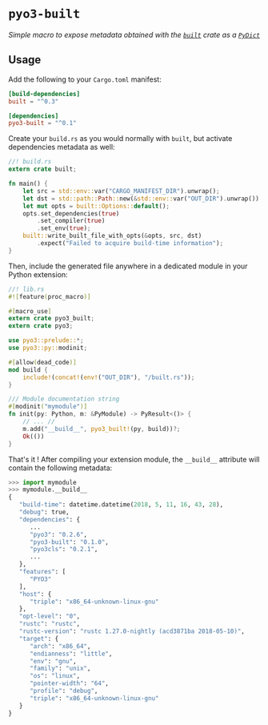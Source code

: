 # `pyo3-built`

*Simple macro to expose metadata obtained with the [`built`](https://crates.io/crates/built)
crate as a [`PyDict`](https://pyo3.github.io/pyo3/pyo3/struct.PyDict.html)*


## Usage

Add the following to your `Cargo.toml` manifest:
```toml
[build-dependencies]
built = "^0.3"

[dependencies]
pyo3-built = "^0.1"
```

Create your `build.rs` as you would normally with `built`, but activate
dependencies metadata as well:
```rust
//! build.rs
extern crate built;

fn main() {
    let src = std::env::var("CARGO_MANIFEST_DIR").unwrap();
    let dst = std::path::Path::new(&std::env::var("OUT_DIR").unwrap()).join("built.rs");
    let mut opts = built::Options::default();
    opts.set_dependencies(true)
        .set_compiler(true)
        .set_env(true);
    built::write_built_file_with_opts(&opts, src, dst)
        .expect("Failed to acquire build-time information");
}
```

Then, include the generated file anywhere in a dedicated module in your Python
extension:
```rust
//! lib.rs
#![feature(proc_macro)]

#[macro_use]
extern crate pyo3_built;
extern crate pyo3;

use pyo3::prelude::*;
use pyo3::py::modinit;

#[allow(dead_code)]
mod build {
    include!(concat!(env!("OUT_DIR"), "/built.rs"));
}

/// Module documentation string
#[modinit("mymodule")]
fn init(py: Python, m: &PyModule) -> PyResult<()> {
    // ... //
    m.add("__build__", pyo3_built!(py, build))?;
    Ok(())
}
```

That's it ! After compiling your extension module, the `__build__` attribute
will contain the following metadata:
```python
>>> import mymodule
>>> mymodule.__build__
{
   "build-time": datetime.datetime(2018, 5, 11, 16, 43, 28),
   "debug": true,
   "dependencies": {
      ...
      "pyo3": "0.2.6",
      "pyo3-built": "0.1.0",
      "pyo3cls": "0.2.1",
      ...
   },
   "features": [
      "PYO3"
   ],
   "host": {
      "triple": "x86_64-unknown-linux-gnu"
   },
   "opt-level": "0",
   "rustc": "rustc",
   "rustc-version": "rustc 1.27.0-nightly (acd3871ba 2018-05-10)",
   "target": {
      "arch": "x86_64",
      "endianness": "little",
      "env": "gnu",
      "family": "unix",
      "os": "linux",
      "pointer-width": "64",
      "profile": "debug",
      "triple": "x86_64-unknown-linux-gnu"
   }
}
```
